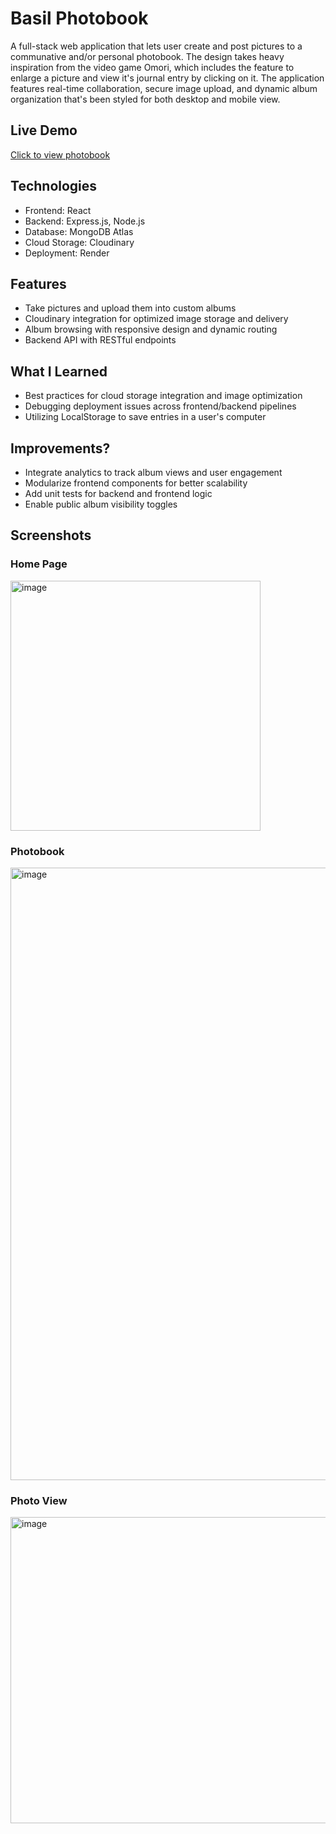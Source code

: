 # Basil Photobook

A full-stack web application that lets user create and post pictures to a communative and/or personal photobook. The design takes heavy inspiration from the video game Omori, which includes the feature to enlarge a picture and view it's journal entry by clicking on it. The application features real-time collaboration, secure image upload, and dynamic album organization that's been styled for both desktop and mobile view.

## Live Demo
[Click to view photobook](https://emersonberido.github.io/Basil-Photobook/)

## Technologies
- Frontend: React
- Backend: Express.js, Node.js
- Database: MongoDB Atlas
- Cloud Storage: Cloudinary
- Deployment: Render

## Features
- Take pictures and upload them into custom albums
- Cloudinary integration for optimized image storage and delivery
- Album browsing with responsive design and dynamic routing
- Backend API with RESTful endpoints

## What I Learned
- Best practices for cloud storage integration and image optimization
- Debugging deployment issues across frontend/backend pipelines
- Utilizing LocalStorage to save entries in a user's computer

## Improvements?
- Integrate analytics to track album views and user engagement
- Modularize frontend components for better scalability
- Add unit tests for backend and frontend logic
- Enable public album visibility toggles

## Screenshots
### Home Page

<img width="400" height="400" alt="image" src="https://github.com/user-attachments/assets/515fdd1d-bdde-4b3a-9c2d-32097c2202a0" />

### Photobook

<img width="1879" height="980" alt="image" src="https://github.com/user-attachments/assets/4ba06798-dfca-4c58-be93-f6ed2417cabb" />

### Photo View

<img width="900" height="490" alt="image" src="https://github.com/user-attachments/assets/d436fe07-47df-4970-b841-80ad427862d7" />


